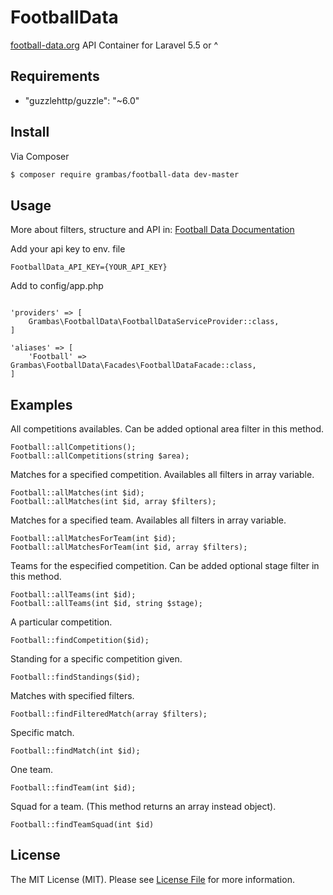 # FootballData


[football-data.org](http://football-data.org) API Container for Laravel 5.5 or ^


## Requirements
-  "guzzlehttp/guzzle": "~6.0"


## Install

Via Composer

``` bash
$ composer require grambas/football-data dev-master
```

## Usage

More about filters, structure and API in:
[Football Data Documentation](https://www.football-data.org/documentation/quickstart)


Add your api key to env. file

```
FootballData_API_KEY={YOUR_API_KEY}
```
Add to config/app.php 
```

'providers' => [
    Grambas\FootballData\FootballDataServiceProvider::class,
]

'aliases' => [
    'Football' => Grambas\FootballData\Facades\FootballDataFacade::class,
]
```

## Examples

All competitions availables. 
Can be added optional area filter in this method.

```
Football::allCompetitions(); 		
Football::allCompetitions(string $area); 		
```	

Matches for a specified competition. 
Availables all filters in array variable.

```
Football::allMatches(int $id); 		
Football::allMatches(int $id, array $filters); 		
```	

Matches for a specified team.
Availables all filters in array variable.

```
Football::allMatchesForTeam(int $id);
Football::allMatchesForTeam(int $id, array $filters);
``` 

Teams for the especified competition.
Can be added optional stage filter in this method.

```
Football::allTeams(int $id);
Football::allTeams(int $id, string $stage);
```

A particular competition.

```
Football::findCompetition($id);
```

Standing for a specific competition given.

```
Football::findStandings($id);
```

Matches with specified filters.

```
Football::findFilteredMatch(array $filters);
```

Specific match.

```
Football::findMatch(int $id);
```

One team.

```
Football::findTeam(int $id);
```

Squad for a team.
(This method returns an array instead object).

```
Football::findTeamSquad(int $id)
```

## License

The MIT License (MIT). Please see [License File](LICENSE.md) for more information.

[link-packagist]: https://packagist.org/packages/grambas/football-data
[link-author]: https://github.com/grambas
